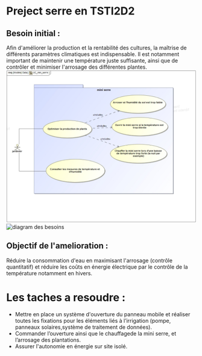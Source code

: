 # Preject serre en TSTI2D2
## Besoin initial :
Afin d'améliorer la production et la rentabilité des cultures, la maîtrise de différents paramètres climatiques est indispensable. Il est notamment important de maintenir une température juste suffisante, ainsi que de contrôler et minimiser l'arrosage des différentes plantes.
![diagram des besoins](Capture.PNG)
![diagram des besoins](Capture_2.PNG)
## Objectif de l'amelioration :
Réduire la consommation d'eau en maximisant l'arrosage (contrôle quantitatif) et réduire les coûts en énergie électrique par le contrôle de la température notamment en hivers.
# Les taches a resoudre :
- Mettre en place un système d'ouverture du panneau mobile et réaliser toutes les fixations pour les éléments liés à l’irrigation
  (pompe, panneaux solaires,système de traitement de données).
- Commander l’ouverture ainsi que le chauffagede la mini serre, et l’arrosage des plantations.
- Assurer l'autonomie en énergie sur site isolé.
